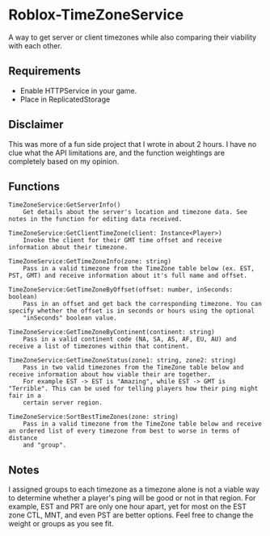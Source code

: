# Roblox-TimeZoneService
A way to get server or client timezones while also comparing their viability with each other.

## Requirements
- Enable HTTPService in your game.
- Place in ReplicatedStorage

## Disclaimer
This was more of a fun side project that I wrote in about 2 hours. I have no clue what the API limitations are, and the function weightings are completely based on my opinion.

## Functions
    TimeZoneService:GetServerInfo()
        Get details about the server's location and timezone data. See notes in the function for editing data received.

    TimeZoneService:GetClientTimeZone(client: Instance<Player>)
        Invoke the client for their GMT time offset and receive information about their timezone.

    TimeZoneService:GetTimeZoneInfo(zone: string)
        Pass in a valid timezone from the TimeZone table below (ex. EST, PST, GMT) and receive information about it's full name and offset.

    TimeZoneService:GetTimeZoneByOffset(offset: number, inSeconds: boolean)
        Pass in an offset and get back the corresponding timezone. You can specify whether the offset is in seconds or hours using the optional
        "inSeconds" boolean value.

    TimeZoneService:GetTimeZoneByContinent(continent: string)
        Pass in a valid continent code (NA, SA, AS, AF, EU, AU) and receive a list of timezones within that continent.

    TimeZoneService:GetTimeZoneStatus(zone1: string, zone2: string)
        Pass in two valid timezones from the TimeZone table below and receive information about how viable their are together. 
        For example EST -> EST is "Amazing", while EST -> GMT is "Terrible". This can be used for telling players how their ping might fair in a
        certain server region.

    TimeZoneService:SortBestTimeZones(zone: string)
        Pass in a valid timezone from the TimeZone table below and receive an ordered list of every timezone from best to worse in terms of distance
        and "group".

## Notes
I assigned groups to each timezone as a timezone alone is not a viable way to determine whether a player's ping will be good or not in that region. For example, EST and PRT are only one hour apart, yet for most on the EST zone CTL, MNT, and even PST are better options. Feel free to change the weight or groups as you see fit.
